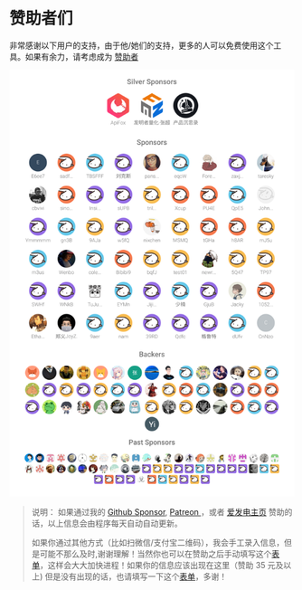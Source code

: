 # 赞助者们

非常感谢以下用户的支持，由于他/她们的支持，更多的人可以免费使用这个工具。如果有余力，请考虑成为 [赞助者](https://immersive-translate.owenyoung.com/donate)

<p align="center">
<object type="image/svg+xml" data="./assets/sponsorkit/sponsors.svg"><a target="_blank" href="https://immersive-translate.owenyoung.com/donate">
<img alt="sponsors" src="./assets/sponsorkit/sponsors.svg"></a></object>
</p>

> 说明： 如果通过我的 [Github Sponsor](https://github.com/sponsors/theowenyoung?frequency=recurring), [Patreon ](https://www.patreon.com/theowenyoung)，或者 [爱发电主页](https://afdian.net/a/translate) 赞助的话，以上信息会由程序每天自动自动更新。
>
> 如果你通过其他方式（比如扫微信/支付宝二维码），我会手工录入信息，但是可能不那么及时,谢谢理解！当然你也可以在赞助之后手动填写这个[表单](https://tally.so/r/3jZ569)，这样会大大加快进程！如果你的信息应该出现在这里（赞助 35 元及以上) 但是没有出现的话，也请填写一下这个[表单](https://tally.so/r/3jZ569)，多谢！
